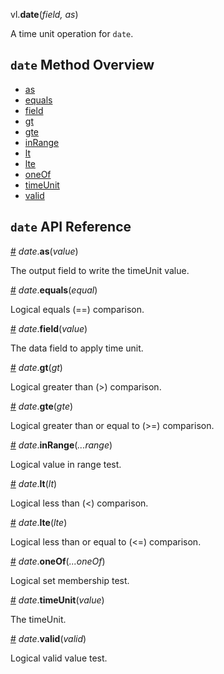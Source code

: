 vl.<b>date</b>(<em>field, as</em>)

A time unit operation for <code>date</code>.

## <code>date</code> Method Overview

* <a href="#as">as</a>
* <a href="#equals">equals</a>
* <a href="#field">field</a>
* <a href="#gt">gt</a>
* <a href="#gte">gte</a>
* <a href="#inRange">inRange</a>
* <a href="#lt">lt</a>
* <a href="#lte">lte</a>
* <a href="#oneOf">oneOf</a>
* <a href="#timeUnit">timeUnit</a>
* <a href="#valid">valid</a>

## <code>date</code> API Reference

<a id="as" href="#as">#</a>
<em>date</em>.<b>as</b>(<em>value</em>)

The output field to write the timeUnit value.

<a id="equals" href="#equals">#</a>
<em>date</em>.<b>equals</b>(<em>equal</em>)

Logical equals (==) comparison.

<a id="field" href="#field">#</a>
<em>date</em>.<b>field</b>(<em>value</em>)

The data field to apply time unit.

<a id="gt" href="#gt">#</a>
<em>date</em>.<b>gt</b>(<em>gt</em>)

Logical greater than (>) comparison.

<a id="gte" href="#gte">#</a>
<em>date</em>.<b>gte</b>(<em>gte</em>)

Logical greater than or equal to (>=) comparison.

<a id="inRange" href="#inRange">#</a>
<em>date</em>.<b>inRange</b>(<em>...range</em>)

Logical value in range test.

<a id="lt" href="#lt">#</a>
<em>date</em>.<b>lt</b>(<em>lt</em>)

Logical less than (<) comparison.

<a id="lte" href="#lte">#</a>
<em>date</em>.<b>lte</b>(<em>lte</em>)

Logical less than or equal to (<=) comparison.

<a id="oneOf" href="#oneOf">#</a>
<em>date</em>.<b>oneOf</b>(<em>...oneOf</em>)

Logical set membership test.

<a id="timeUnit" href="#timeUnit">#</a>
<em>date</em>.<b>timeUnit</b>(<em>value</em>)

The timeUnit.

<a id="valid" href="#valid">#</a>
<em>date</em>.<b>valid</b>(<em>valid</em>)

Logical valid value test.

